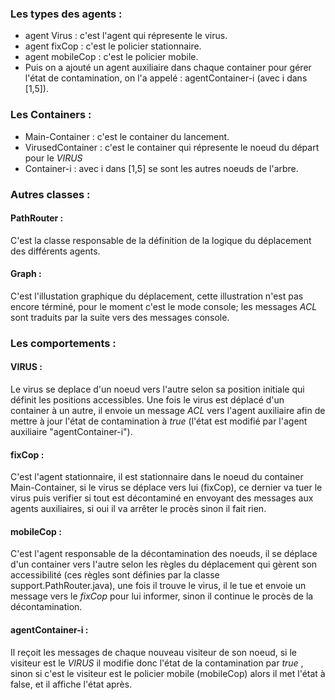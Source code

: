 ### Les types des agents : 
- agent Virus : c'est l'agent qui répresente le virus.
- agent fixCop : c'est le policier stationnaire.
- agent mobileCop : c'est le policier mobile.
- Puis on a ajouté un agent auxiliaire dans chaque container pour gérer l'état de contamination, on l'a appelé : agentContainer-i (avec i dans [1,5]).

### Les Containers : 
- Main-Container : c'est le container du lancement.
- VirusedContainer : c'est le container qui répresente le noeud du départ pour le _VIRUS_
- Container-i : avec i dans [1,5] se sont les autres noeuds de l'arbre.

### Autres classes : 
#### PathRouter : 
C'est la classe responsable de la définition de la logique du déplacement des différents agents.

#### Graph : 
C'est l'illustation graphique du déplacement, cette illustration n'est pas encore términé, pour le moment c'est le mode console; les messages _ACL_ sont traduits par la suite vers des 
messages console.

### Les comportements : 
#### VIRUS :
Le virus se deplace d'un noeud vers l'autre selon sa position initiale qui définit les positions accessibles.
Une fois le virus est déplacé d'un container à un autre, il envoie un message _ACL_ vers 
l'agent auxiliaire afin de mettre à jour l'état de contamination à _true_ (l'état est modifié par l'agent auxiliaire "agentContainer-i").

#### fixCop : 
C'est l'agent stationnaire, il est stationnaire dans le noeud du container Main-Container, si le virus se déplace vers lui (fixCop), ce dernier va tuer le virus puis verifier si tout est décontaminé en envoyant des messages aux agents auxiliaires, si oui il va arrêter le procès sinon il fait rien.

#### mobileCop : 
C'est l'agent responsable de la décontamination des noeuds, il se déplace d'un container vers l'autre selon les règles du déplacement qui gèrent son accessibilité (ces règles sont définies par la classe support.PathRouter.java), une fois il trouve le virus, il le tue et envoie un message vers le _fixCop_ pour lui informer, sinon il continue le procès de la décontamination.

#### agentContainer-i : 
Il reçoit les messages de chaque nouveau visiteur de son noeud, si le visiteur est le _VIRUS_ il modifie donc l'état de la contamination par _true_ , sinon si c'est le visiteur est le policier mobile (mobileCop) alors il met l'état à false, et il affiche l'état après.

